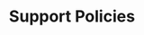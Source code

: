 ---
title: "Support Policies"
permalink:  /docs/legal/support-policies
excerpt: "SmartHub Support Policies"
last_modified_at: September 21, 2020
toc: false
---